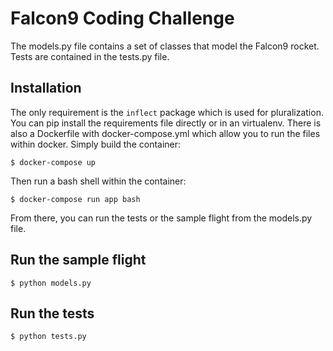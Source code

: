 # Falcon9 Coding Challenge

The models.py file contains a set of classes that model the Falcon9 rocket.
Tests are contained in the tests.py file.

## Installation

The only requirement is the `inflect` package which is used for pluralization.
You can pip install the requirements file directly or in an virtualenv. There
is also a Dockerfile with docker-compose.yml which allow you to run the files
within docker. Simply build the container:

```
$ docker-compose up
```

Then run a bash shell within the container:

```
$ docker-compose run app bash
```

From there, you can run the tests or the sample flight from the models.py file.

## Run the sample flight

```
$ python models.py
```

## Run the tests

```
$ python tests.py
```

